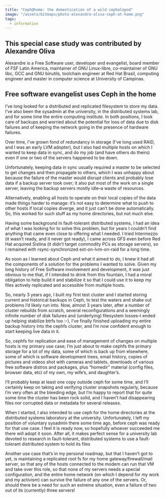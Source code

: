 ```yaml
---
title: "Ceph@home: the domestication of a wild cephalopod"
image: "/assets/bitmaps/photo-alexandre-oliva-ceph-at-home.png"
tags:
  - information
---
```


## This special case study was contributed by Alexandre Oliva

Alexandre is a Free Software user, developer and evangelist, board member of FSF Latin America, maintainer of GNU Linux-libre, co-maintainer of GNU libc, GCC and GNU binutils, toolchain engineer at Red Hat Brasil, computing engineer and master in computer science at University of Campinas.

## Free software evangelist uses Ceph in the home
I’ve long looked for a distributed and replicated filesystem to store my data. I’ve also been the sysadmin at the university, in the distributed systems lab, and for some time the entire computing institute. In both positions, I took care of backups and worried about the potential for loss of data due to disk failures and of keeping the network going in the presence of hardware failures.

Over time, I’ve grown fond of redundancy in storage (I’ve long used RAID, and I was an early LVM adopter), but I also had multiple hosts on which I wanted to keep data in sync, and do my job (and have others do theirs) even if one or two of the servers happened to be down.

Unfortunately, keeping data in sync usually required a master to be selected to get changes and then propagate to others, which I was unhappy about because the failure of the master would disrupt clients and probably lose data if a backup server took over; it also put most of the work on a single server, leaving the backup servers mostly idle–a waste of resources.

Alternatively, enabling all hosts to operate on their local copies of the data made things harder to manage: it’s not easy to determine what to push to other hosts if local copies diverge, and it just can’t be done automatically. So, this worked for such stuff as my home directories, but not much else.

Having some background in fault-tolerant distributed systems, I had an idea of what I was looking for to solve this problem, but for years I couldn’t find anything that came even close to offering what I needed. I tried Intermezzo (it wasn’t ready, and it never got ready), I came across GFS even before Red Hat acquired Sistina (it didn’t target commodity PCs as storage servers), so I remained with rsync-synchronized ext-on-lvm-on-raid for a long time.

As soon as I learned about Ceph and what it aimed to do, I knew it had all the components of a solution for the problems I wanted to solve. Given my long history of Free Software involvement and development, it was just obvious to me that, if I intended to drink from this fountain, I had a moral obligation to help build it and stabilize it so that I could use it to keep my files actively replicated and accessible from multiple hosts.

So, nearly 3 years ago, I built my first test cluster and I started storing current and historical backups in Ceph, to test the waters and shake out problems I’d likely run into. Now, almost 3 years later, after a number of cluster rebuilds from scratch, several reconfigurations and a seemingly infinite number of disk failures and (underlying) filesystem losses–I ended up helping stabilize btrfs too :-), I’ve finally finished uploading my entire backup history into the cephfs cluster, and I’m now confident enough to start keeping live data in it.

So, cephfs for replication and ease of management of changes on multiple hosts is my primary use case; I’m just about to make cephfs the primary storage for a lot of my data, some of which is back up from elsewhere, some of which is software development trees, email history, copies of pictures and videos shot with cameras and tablets, downloads of various free software distros and packages, plus “homedir” material (config files, browser data, etc) of my own, my wife’s, and daughter’s.

I’ll probably keep at least one copy outside ceph for some time, and I’ll certainly keep on taking and verifying cluster snapshots regularly, because I’m very often at the bleeding edge, but I’m happy to report that for quite some time the cluster has been rock solid, and I haven’t had disappearing files nor corrupted data or metadata for several releases.

When I started, I also intended to use ceph for the home directories at the distributed systems laboratory at the university. Unfortunately, I left my position of voluntary sysadmin there some time ago, before ceph was ready for that use case. I feel it is ready now, so hopefully whoever succeeded me there will adopt it soon. After all, it makes perfect sense for a university lab devoted to research in fault-tolerant, distributed systems to use a fault-tolerant distributed system to hold its files

Another use case that’s in my personal roadmap, but that I haven’t got to yet, is maintaining a replicated root fs for my home gateway/firewall/mail server, so that any of the hosts connected to the modem can run that VM and take over this role, so that none of my servers needs a special configuration, and the entire home network (on which I depend for my work and my activism) can survive the failure of any one of the servers. Or, should there be a need for such an extreme situation, even a failure of two out of its (currently) three servers!